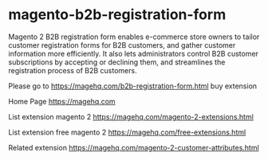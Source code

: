 # magento-b2b-registration-form
Magento 2 B2B registration form enables e-commerce store owners to tailor customer registration forms for B2B customers, and gather customer information more efficiently. It also lets administrators control B2B customer subscriptions by accepting or declining them, and streamlines the registration process of B2B customers.

Please go to https://magehq.com/b2b-registration-form.html buy extension

Home Page https://magehq.com

List extension magento 2 https://magehq.com/magento-2-extensions.html

List extension free magento 2 https://magehq.com/free-extensions.html

Related extension https://magehq.com/magento-2-customer-attributes.html

